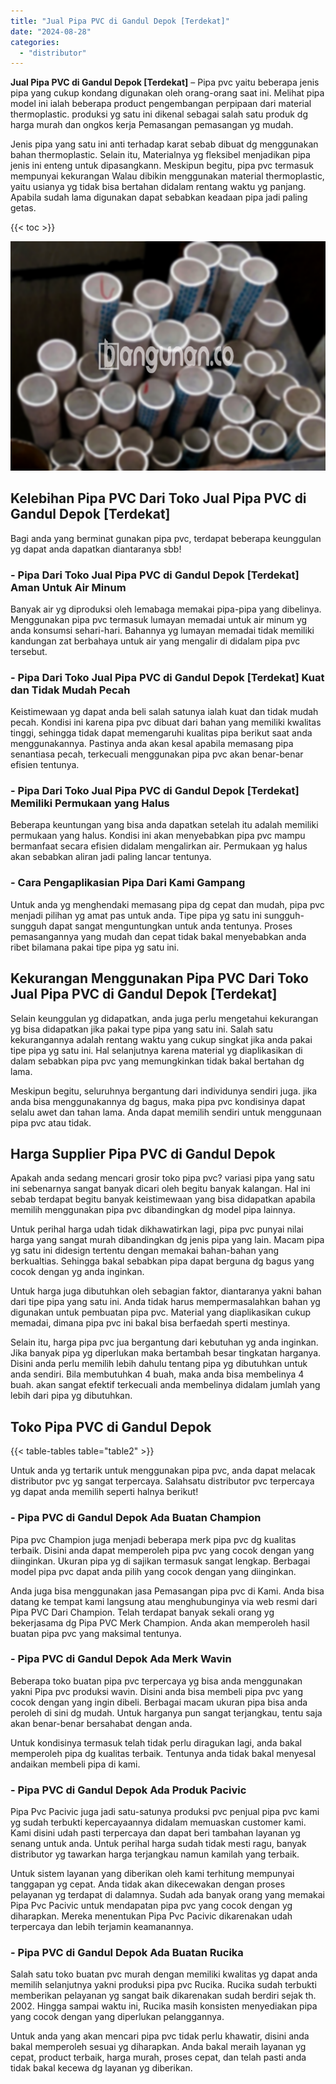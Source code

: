 ```yaml
---
title: "Jual Pipa PVC di Gandul Depok [Terdekat]"
date: "2024-08-28"
categories: 
  - "distributor"
---
```


**Jual Pipa PVC di Gandul Depok \[Terdekat\]** – Pipa pvc yaitu beberapa jenis pipa yang cukup kondang digunakan oleh orang-orang saat ini. Melihat pipa model ini ialah beberapa product pengembangan perpipaan dari material thermoplastic. produksi yg satu ini dikenal sebagai salah satu produk dg harga murah dan ongkos kerja Pemasangan pemasangan yg mudah.

Jenis pipa yang satu ini anti terhadap karat sebab dibuat dg menggunakan bahan thermoplastic. Selain itu, Materialnya yg fleksibel menjadikan pipa jenis ini enteng untuk dipasangkann. Meskipun begitu, pipa pvc termasuk mempunyai kekurangan Walau dibikin menggunakan material thermoplastic, yaitu usianya yg tidak bisa bertahan didalam rentang waktu yg panjang. Apabila sudah lama digunakan dapat sebabkan keadaan pipa jadi paling getas.

{{< toc >}}

![Jual Pipa PVC di Gandul Depok [Terdekat]](/images/jaul-pipa-pvc-12.png)

## Kelebihan Pipa PVC Dari Toko Jual Pipa PVC di Gandul Depok \[Terdekat\]

Bagi anda yang berminat gunakan pipa pvc, terdapat beberapa keunggulan yg dapat anda dapatkan diantaranya sbb!

### \- Pipa Dari Toko Jual Pipa PVC di Gandul Depok \[Terdekat\] Aman Untuk Air Minum

Banyak air yg diproduksi oleh lemabaga memakai pipa-pipa yang dibelinya. Menggunakan pipa pvc termasuk lumayan memadai untuk air minum yg anda konsumsi sehari-hari. Bahannya yg lumayan memadai tidak memiliki kandungan zat berbahaya untuk air yang mengalir di didalam pipa pvc tersebut.

### \- Pipa Dari Toko Jual Pipa PVC di Gandul Depok \[Terdekat\] Kuat dan Tidak Mudah Pecah

Keistimewaan yg dapat anda beli salah satunya ialah kuat dan tidak mudah pecah. Kondisi ini karena pipa pvc dibuat dari bahan yang memiliki kwalitas tinggi, sehingga tidak dapat memengaruhi kualitas pipa berikut saat anda menggunakannya. Pastinya anda akan kesal apabila memasang pipa senantiasa pecah, terkecuali menggunakan pipa pvc akan benar-benar efisien tentunya.

### \- Pipa Dari Toko Jual Pipa PVC di Gandul Depok \[Terdekat\] Memiliki Permukaan yang Halus

Beberapa keuntungan yang bisa anda dapatkan setelah itu adalah memiliki permukaan yang halus. Kondisi ini akan menyebabkan pipa pvc mampu bermanfaat secara efisien didalam mengalirkan air. Permukaan yg halus akan sebabkan aliran jadi paling lancar tentunya.

### \- Cara Pengaplikasian Pipa Dari Kami Gampang

Untuk anda yg menghendaki memasang pipa dg cepat dan mudah, pipa pvc menjadi pilihan yg amat pas untuk anda. Tipe pipa yg satu ini sungguh-sungguh dapat sangat menguntungkan untuk anda tentunya. Proses pemasangannya yang mudah dan cepat tidak bakal menyebabkan anda ribet bilamana pakai tipe pipa yg satu ini.

## Kekurangan Menggunakan Pipa PVC Dari Toko Jual Pipa PVC di Gandul Depok \[Terdekat\]

Selain keunggulan yg didapatkan, anda juga perlu mengetahui kekurangan yg bisa didapatkan jika pakai type pipa yang satu ini. Salah satu kekurangannya adalah rentang waktu yang cukup singkat jika anda pakai tipe pipa yg satu ini. Hal selanjutnya karena material yg diaplikasikan di dalam sebabkan pipa pvc yang memungkinkan tidak bakal bertahan dg lama.

Meskipun begitu, seluruhnya bergantung dari individunya sendiri juga. jika anda bisa menggunakannya dg bagus, maka pipa pvc kondisinya dapat selalu awet dan tahan lama. Anda dapat memilih sendiri untuk menggunaan pipa pvc atau tidak.

## Harga Supplier Pipa PVC di Gandul Depok

Apakah anda sedang mencari grosir toko pipa pvc? variasi pipa yang satu ini sebenarnya sangat banyak dicari oleh begitu banyak kalangan. Hal ini sebab terdapat begitu banyak keistimewaan yang bisa didapatkan apabila memilih menggunakan pipa pvc dibandingkan dg model pipa lainnya.

Untuk perihal harga udah tidak dikhawatirkan lagi, pipa pvc punyai nilai harga yang sangat murah dibandingkan dg jenis pipa yang lain. Macam pipa yg satu ini didesign tertentu dengan memakai bahan-bahan yang berkualtias. Sehingga bakal sebabkan pipa dapat berguna dg bagus yang cocok dengan yg anda inginkan.

Untuk harga juga dibutuhkan oleh sebagian faktor, diantaranya yakni bahan dari tipe pipa yang satu ini. Anda tidak harus mempermasalahkan bahan yg digunakan untuk pembuatan pipa pvc. Material yang diaplikasikan cukup memadai, dimana pipa pvc ini bakal bisa berfaedah sperti mestinya.

Selain itu, harga pipa pvc jua bergantung dari kebutuhan yg anda inginkan. Jika banyak pipa yg diperlukan maka bertambah besar tingkatan harganya. Disini anda perlu memilih lebih dahulu tentang pipa yg dibutuhkan untuk anda sendiri. Bila membutuhkan 4 buah, maka anda bisa membelinya 4 buah. akan sangat efektif terkecuali anda membelinya didalam jumlah yang lebih dari pipa yg dibutuhkan.

## Toko Pipa PVC di Gandul Depok

{{< table-tables table="table2" >}}

Untuk anda yg tertarik untuk menggunakan pipa pvc, anda dapat melacak distributor pvc yg sangat terpercaya. Salahsatu distributor pvc terpercaya yg dapat anda memilih seperti halnya berikut!

### \- Pipa PVC di Gandul Depok Ada Buatan Champion

Pipa pvc Champion juga menjadi beberapa merk pipa pvc dg kualitas terbaik. Disini anda dapat memperoleh pipa pvc yang cocok dengan yang diinginkan. Ukuran pipa yg di sajikan termasuk sangat lengkap. Berbagai model pipa pvc dapat anda pilih yang cocok dengan yang diinginkan.

Anda juga bisa menggunakan jasa Pemasangan pipa pvc di Kami. Anda bisa datang ke tempat kami langsung atau menghubunginya via web resmi dari Pipa PVC Dari Champion. Telah terdapat banyak sekali orang yg bekerjasama dg Pipa PVC Merk Champion. Anda akan memperoleh hasil buatan pipa pvc yang maksimal tentunya.

### \- Pipa PVC di Gandul Depok Ada Merk Wavin

Beberapa toko buatan pipa pvc terpercaya yg bisa anda menggunakan yakni Pipa pvc produksi wavin. Disini anda bisa membeli pipa pvc yang cocok dengan yang ingin dibeli. Berbagai macam ukuran pipa bisa anda peroleh di sini dg mudah. Untuk harganya pun sangat terjangkau, tentu saja akan benar-benar bersahabat dengan anda.

Untuk kondisinya termasuk telah tidak perlu diragukan lagi, anda bakal memperoleh pipa dg kualitas terbaik. Tentunya anda tidak bakal menyesal andaikan membeli pipa di kami.

### \- Pipa PVC di Gandul Depok Ada Produk Pacivic

Pipa Pvc Pacivic juga jadi satu-satunya produksi pvc penjual pipa pvc kami yg sudah terbukti kepercayaannya didalam memuaskan customer kami. Kami disini udah pasti terpercaya dan dapat beri tambahan layanan yg senang untuk anda. Untuk perihal harga sudah tidak mesti ragu, banyak distributor yg tawarkan harga terjangkau namun kamilah yang terbaik.

Untuk sistem layanan yang diberikan oleh kami terhitung mempunyai tanggapan yg cepat. Anda tidak akan dikecewakan dengan proses pelayanan yg terdapat di dalamnya. Sudah ada banyak orang yang memakai Pipa Pvc Pacivic untuk mendapatan pipa pvc yang cocok dengan yg diharapkan. Mereka menentukan Pipa Pvc Pacivic dikarenakan udah terpercaya dan lebih terjamin keamanannya.

### \- Pipa PVC di Gandul Depok Ada Buatan Rucika

Salah satu toko buatan pvc murah dengan memiliki kwalitas yg dapat anda memilih selanjutnya yakni produksi pipa pvc Rucika. Rucika sudah terbukti memberikan pelayanan yg sangat baik dikarenakan sudah berdiri sejak th. 2002. Hingga sampai waktu ini, Rucika masih konsisten menyediakan pipa yang cocok dengan yang diperlukan pelanggannya.

Untuk anda yang akan mencari pipa pvc tidak perlu khawatir, disini anda bakal memperoleh sesuai yg diharapkan. Anda bakal meraih layanan yg cepat, product terbaik, harga murah, proses cepat, dan telah pasti anda tidak bakal kecewa dg layanan yg diberikan.
